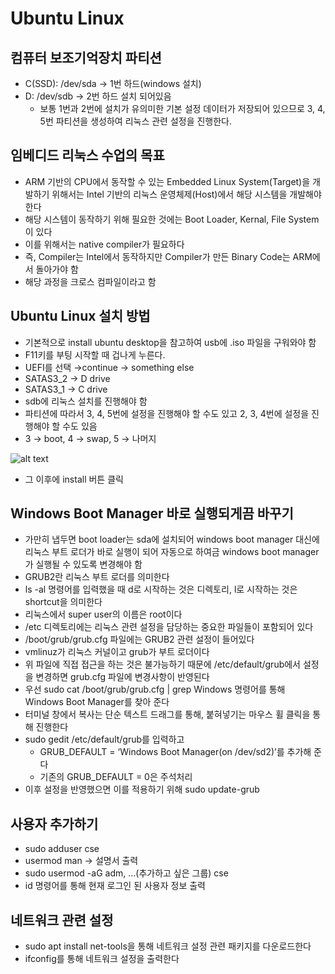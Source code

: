 # Ubuntu Linux

## 컴퓨터 보조기억장치 파티션

- C(SSD): /dev/sda → 1번 하드(windows 설치)
- D: /dev/sdb → 2번 하드 설치 되어있음
    - 보통 1번과 2번에 설치가 유의미한 기본 설정 데이터가 저장되어 있으므로 3, 4, 5번 파티션을 생성하여 리눅스 관련 설정을 진행한다.

## 임베디드 리눅스 수업의 목표

- ARM 기반의 CPU에서 동작할 수 있는 Embedded Linux System(Target)을 개발하기 위해서는 Intel 기반의 리눅스 운영체제(Host)에서 해당 시스템을 개발해야 한다
- 해당 시스템이 동작하기 위해 필요한 것에는 Boot Loader, Kernal, File System이 있다
- 이를 위해서는 native compiler가 필요하다
- 즉, Compiler는 Intel에서 동작하지만 Compiler가 만든 Binary Code는 ARM에서 돌아가야 함
- 해당 과정을 크로스 컴파일이라고 함

## Ubuntu Linux 설치 방법

- 기본적으로 install ubuntu desktop을 참고하여 usb에 .iso 파일을 구워와야 함
- F11키를 부팅 시작할 때 겁나게 누른다.
- UEFI를 선택 →continue → something else
- SATAS3_2  → D drive
- SATAS3_1 → C drive
- sdb에 리눅스 설치를 진행해야 함
- 파티션에 따라서 3, 4, 5번에 설정을 진행해야 할 수도 있고 2, 3, 4번에 설정을 진행해야 할 수도 있음
- 3 → boot, 4 → swap, 5 → 나머지

![alt text](<./image/Screenshot 2024-06-19 at 7.01.59 PM.png>)

- 그 이후에 install 버튼 클릭

## Windows Boot Manager 바로 실행되게끔 바꾸기

- 가만히 냅두면 boot loader는 sda에 설치되어 windows boot manager 대신에 리눅스 부트 로더가 바로 실행이 되어 자동으로 하여금 windows boot manager가 실행될 수 있도록 변경해야 함
- GRUB2란 리눅스 부트 로더를 의미한다
- ls -al 명령어를 입력했을 때 d로 시작하는 것은 디렉토리, l로 시작하는 것은 shortcut을 의미한다
- 리눅스에서 super user의 이름은 root이다
- /etc 디렉토리에는 리눅스 관련 설정을 담당하는 중요한 파일들이 포함되어 있다
- /boot/grub/grub.cfg 파일에는 GRUB2 관련 설정이 들어있다
- vmlinuz가 리눅스 커널이고 grub가 부트 로더이다
- 위 파일에 직접 접근을 하는 것은 불가능하기 때문에 /etc/default/grub에서 설정을 변경하면 grub.cfg 파일에 변경사항이 반영된다
- 우선 sudo cat /boot/grub/grub.cfg | grep Windows 명령어를 통해 Windows Boot Manager를 찾아 준다
- 터미널 창에서 복사는 단순 텍스트 드래그를 통해, 붙혀넣기는 마우스 휠 클릭을 통해 진행한다
- sudo gedit /etc/default/grub를 입력하고
    - GRUB_DEFAULT = ‘Windows Boot Manager(on /dev/sd2)’를 추가해 준다
    - 기존의 GRUB_DEFAULT = 0은 주석처리
- 이후 설정을 반영했으면 이를 적용하기 위해 sudo update-grub

## 사용자 추가하기

- sudo adduser cse
- usermod man → 설명서 출력
- sudo usermod -aG adm, …(추가하고 싶은 그룹) cse
- id 명령어를 통해 현재 로그인 된 사용자 정보 출력

## 네트워크 관련 설정

- sudo apt install net-tools을 통해 네트워크 설정 관련 패키지를 다운로드한다
- ifconfig를 통해 네트워크 설정을 출력한다